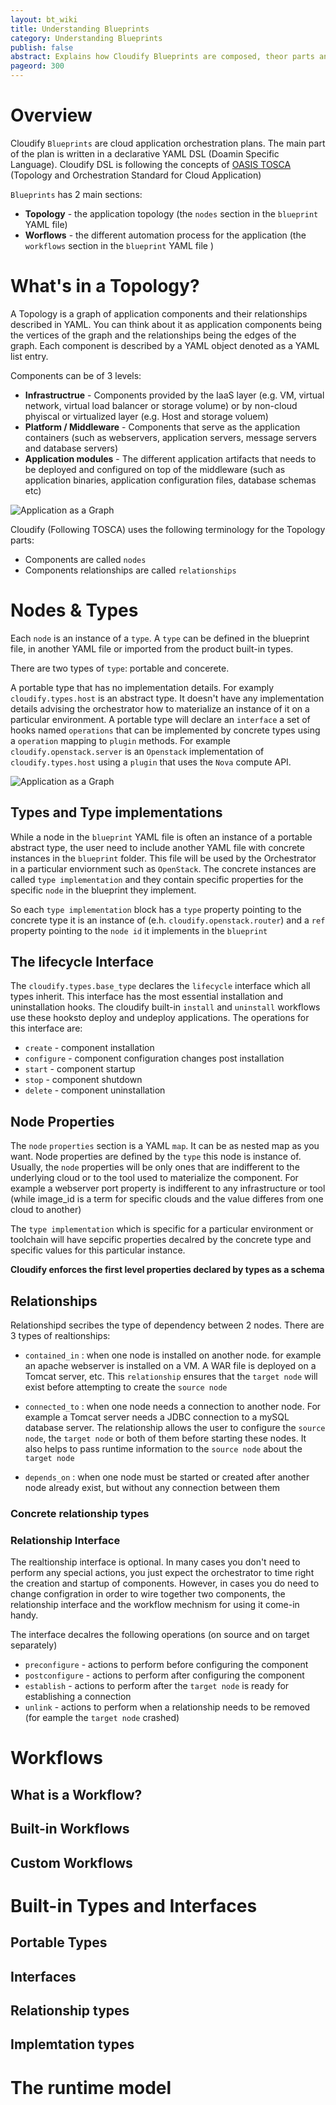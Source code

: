 ```yaml
---
layout: bt_wiki
title: Understanding Blueprints
category: Understanding Blueprints
publish: false
abstract: Explains how Cloudify Blueprints are composed, theor parts and their syntax
pageord: 300
--- 
```


# Overview
Cloudify `Blueprints` are cloud application orchestration plans. The main part of the plan is written in a declarative YAML DSL (Doamin Specific Language). Cloudify DSL is following the concepts of [OASIS TOSCA](http://www.oasis-open.org/committees/tc_home.php?wg_abbrev=tosca) (Topology and Orchestration Standard for Cloud Application)

`Blueprints` has 2 main sections:

* **Topology** - the application topology (the `nodes` section in the `blueprint` YAML file)
* **Worflows** - the different automation process for the application (the `workflows` section in the `blueprint` YAML file )


# What's in a Topology?
A Topology is a graph of application components and their relationships described in YAML. You can think about it as application components being the vertices of the graph and the relationships being the edges of the graph. Each component is described by a YAML object denoted as a YAML list entry. 

Components can be of 3 levels:

* **Infrastructrue** - Components provided by the IaaS layer (e.g. VM, virtual network, virtual load balancer or storage volume) or by non-cloud phyiscal or virtualized layer (e.g. Host and storage voluem)
* **Platform / Middleware** - Components that serve as the application containers (such as webservers, application servers, message servers and database servers)
* **Application modules** - The different application artifacts that needs to be deployed and configured on top of the middleware (such as application binaries, application configuration files, database schemas etc) 

![Application as a Graph](images/blueprint/topology_graph.png) 

Cloudify (Following TOSCA) uses the following terminology for the Topology parts:

* Components are called `nodes`
* Components relationships are called `relationships`

# Nodes & Types

Each `node` is an instance of a `type`. A `type` can be defined in the blueprint file, in another YAML file or imported from the product built-in types.

There are two types of `type`: portable and concerete.

A portable type that has no implementation details. For examply `cloudify.types.host` is an abstract type. It doesn't have any implementation details advising the orchestrator how to materialize an instance of it on a particular environment. A portable type will declare an `interface` a set of hooks named `operations` that can be implemented by concrete types using a `operation` mapping to `plugin` methods. For example `cloudify.openstack.server` is an `Openstack` implementation of `cloudify.types.host` using a `plugin` that uses the `Nova` compute API.

![Application as a Graph](images/blueprint/types_and_nodes.png) 

## Types and Type implementations

While a node in the `blueprint` YAML file is often an instance of a portable abstract type, the user need to include another YAML file with concrete instances in the `blueprint` folder. This file will be used by the Orchestrator in a particular enviornment such as `OpenStack`. The concrete instances are called `type implementation` and they contain specific properties for the specific `node` in the blueprint they implement.

So each `type implementation` block has a `type` property pointing to the concrete type it is an instance of (e.h. `cloudify.openstack.router`) and a `ref` property pointing to the `node id` it implements in the `blueprint`

## The lifecycle Interface
The `cloudify.types.base_type` declares the `lifecycle` interface which all types inherit. This interface has the most essential installation and uninstallation hooks. The cloudify built-in `install` and `uninstall` workflows use these hooksto deploy and undeploy applications.
The operations for this interface are:
* `create` - component installation
* `configure` - component configuration changes post installation
* `start` - component startup
* `stop` - component shutdown
* `delete` - component uninstallation

## Node Properties
The `node` `properties` section is a YAML `map`. It can be as nested map as you want. Node properties are defined by the `type` this node is instance of. Usually, the `node` properties will be only ones that are indifferent to the underlying cloud or to the tool used to materialize the component. For example a webserver port property is indifferent to any infrastructure or tool (while image_id is a term for specific clouds and the value differes from one cloud to another)

The `type implementation` which is specific for a particular environment or toolchain will have sepcific properties decalred by the concrete type and specific values for this particular instance.

**Cloudify enforces the first level properties declared by types as a schema**


## Relationships

Relationshipd secribes the type of dependency between 2 nodes. There are 3 types of realtionships:

* `contained_in` : when one node is installed on another node. for example an apache webserver is installed on a VM. A WAR file is deployed on a Tomcat server, etc. This `relationship` ensures that the `target node` will exist before attempting to create the `source node`

* `connected_to` : when one node needs a connection to another node. For example a Tomcat server needs a JDBC connection to a mySQL database server. The relationship allows the user to configure the `source node`, the `target node` or both of them before starting these nodes. It also helps to pass runtime information to the `source node` about the `target node`

* `depends_on`   : when one node must be started or created after another node already exist, but without any connection between them

### Concrete relationship types


### Relationship Interface
The realtionship interface is optional. In many cases you don't need to perform any special actions, you just expect the orchestrator to time right the creation and startup of components. However, in cases you do need to change configration in order to wire together two components, the relationship interface and the workflow mechnism for using it come-in handy.

The interface decalres the following operations (on source and on target separately)

* `preconfigure` - actions to perform before configuring the component
* `postconfigure` - actions to perform after configuring the component
* `establish` - actions to perform after the `target node` is ready for establishing a connection
* `unlink` - actions to perform when a relationship needs to be removed (for eample the `target node` crashed)



# Workflows

## What is a Workflow?


## Built-in Workflows


## Custom Workflows


# Built-in Types and Interfaces
## Portable Types
## Interfaces
## Relationship types
## Implemtation types

# The runtime model

